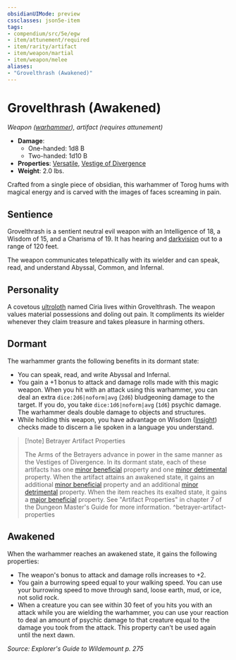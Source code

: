 ```yaml
---
obsidianUIMode: preview
cssclasses: json5e-item
tags:
- compendium/src/5e/egw
- item/attunement/required
- item/rarity/artifact
- item/weapon/martial
- item/weapon/melee
aliases: 
- "Grovelthrash (Awakened)"
---
```

# Grovelthrash (Awakened)
*Weapon ([warhammer](2-Mechanics/CLI/items/warhammer.md)), artifact (requires attunement)*  

- **Damage**:
  - One-handed: 1d8 B
  - Two-handed: 1d10 B
- **Properties**: [Versatile](2-Mechanics/CLI/rules/item-properties.md#Versatile), [Vestige of Divergence](2-Mechanics/CLI/rules/item-properties.md#Vestige%20of%20Divergence)
- **Weight**: 2.0 lbs.

Crafted from a single piece of obsidian, this warhammer of Torog hums with magical energy and is carved with the images of faces screaming in pain.

## Sentience

Grovelthrash is a sentient neutral evil weapon with an Intelligence of 18, a Wisdom of 15, and a Charisma of 19. It has hearing and [darkvision](2-Mechanics/CLI/rules/senses.md#Darkvision) out to a range of 120 feet.

The weapon communicates telepathically with its wielder and can speak, read, and understand Abyssal, Common, and Infernal.

## Personality

A covetous [ultroloth](2-Mechanics/CLI/bestiary/fiend/ultroloth.md) named Ciria lives within Grovelthrash. The weapon values material possessions and doling out pain. It compliments its wielder whenever they claim treasure and takes pleasure in harming others.

## Dormant

The warhammer grants the following benefits in its dormant state:

- You can speak, read, and write Abyssal and Infernal.  
- You gain a +1 bonus to attack and damage rolls made with this magic weapon. When you hit with an attack using this warhammer, you can deal an extra `dice:2d6|noform|avg` (`2d6`) bludgeoning damage to the target. If you do, you take `dice:1d6|noform|avg` (`1d6`) psychic damage. The warhammer deals double damage to objects and structures.  
- While holding this weapon, you have advantage on Wisdom ([Insight](2-Mechanics/CLI/rules/skills.md#Insight)) checks made to discern a lie spoken in a language you understand.  

> [!note] Betrayer Artifact Properties
> 
> The Arms of the Betrayers advance in power in the same manner as the Vestiges of Divergence. In its dormant state, each of these artifacts has one [minor beneficial](2-Mechanics/CLI/tables/artifact-properties-minor-beneficial-properties.md) property and one [minor detrimental](2-Mechanics/CLI/tables/artifact-properties-minor-detrimental-properties.md) property. When the artifact attains an awakened state, it gains an additional [minor beneficial](2-Mechanics/CLI/tables/artifact-properties-minor-beneficial-properties.md) property and an additional [minor detrimental](2-Mechanics/CLI/tables/artifact-properties-minor-detrimental-properties.md) property. When the item reaches its exalted state, it gains a [major beneficial](2-Mechanics/CLI/tables/artifact-properties-major-beneficial-properties.md) property. See "Artifact Properties" in chapter 7 of the Dungeon Master's Guide for more information.
^betrayer-artifact-properties

## Awakened

When the warhammer reaches an awakened state, it gains the following properties:

- The weapon's bonus to attack and damage rolls increases to +2.  
- You gain a burrowing speed equal to your walking speed. You can use your burrowing speed to move through sand, loose earth, mud, or ice, not solid rock.  
- When a creature you can see within 30 feet of you hits you with an attack while you are wielding the warhammer, you can use your reaction to deal an amount of psychic damage to that creature equal to the damage you took from the attack. This property can't be used again until the next dawn.  

*Source: Explorer's Guide to Wildemount p. 275*
